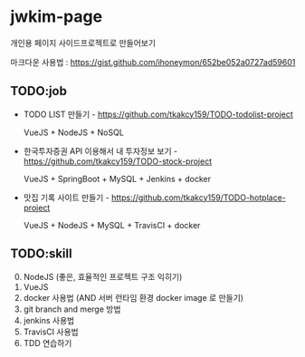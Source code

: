 # jwkim-page

개인용 페이지 사이드프로젝트로 만들어보기

마크다운 사용법 : https://gist.github.com/ihoneymon/652be052a0727ad59601

## TODO:job
* TODO LIST 만들기 - https://github.com/tkakcy159/TODO-todolist-project

    VueJS + NodeJS + NoSQL
    
* 한국투자증권 API 이용해서 내 투자정보 보기 - https://github.com/tkakcy159/TODO-stock-project
  
    VueJS + SpringBoot + MySQL + Jenkins + docker

* 맛집 기록 사이트 만들기 - https://github.com/tkakcy159/TODO-hotplace-project

    VueJS + NodeJS + MySQL + TravisCI + docker

## TODO:skill
0. NodeJS (좋은, 효율적인 프로젝트 구조 익히기)
1. VueJS
2. docker 사용법 (AND 서버 런타임 환경 docker image 로 만들기)
3. git branch and merge 방법
4. jenkins 사용법
5. TravisCI 사용법
6. TDD 연습하기
